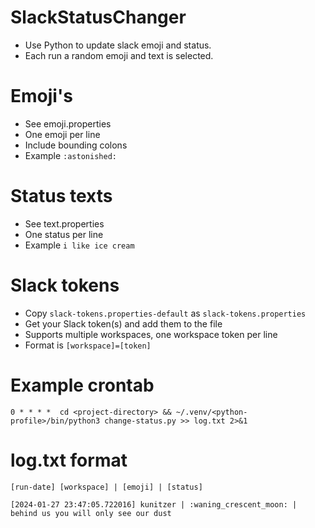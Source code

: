 # SlackStatusChanger
- Use Python to update slack emoji and status.
- Each run a random emoji and text is selected.

# Emoji's
- See emoji.properties
- One emoji per line
- Include bounding colons
- Example `:astonished:`

# Status texts
- See text.properties
- One status per line
- Example `i like ice cream`

# Slack tokens
- Copy `slack-tokens.properties-default` as `slack-tokens.properties`
- Get your Slack token(s) and add them to the file
- Supports multiple workspaces, one workspace token per line
- Format is `[workspace]=[token]`


# Example crontab
`0 * * * *  cd <project-directory> && ~/.venv/<python-profile>/bin/python3 change-status.py >> log.txt 2>&1`

# log.txt format
```
[run-date] [workspace] | [emoji] | [status]

[2024-01-27 23:47:05.722016] kunitzer | :waning_crescent_moon: | behind us you will only see our dust
```